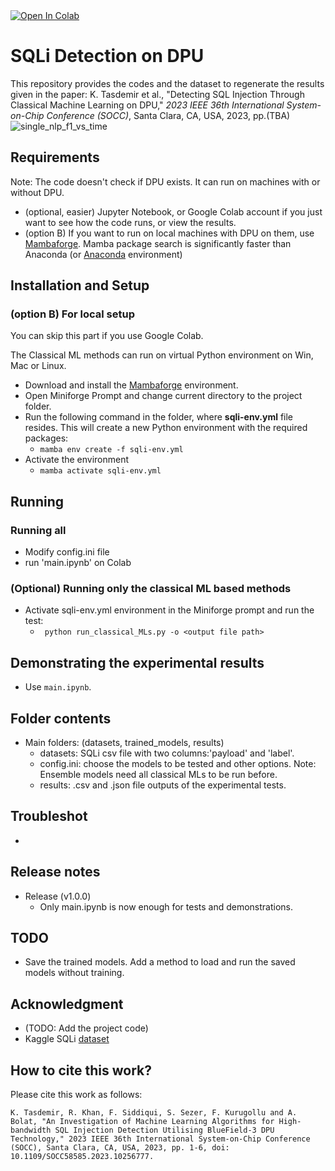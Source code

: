<a target="_blank" href="https://colab.research.google.com/github/gdrlab/dpu-sqli-detection/blob/main/main.ipynb">
  <img src="https://colab.research.google.com/assets/colab-badge.svg" alt="Open In Colab"/>
</a>

# SQLi Detection on DPU
This repository provides the codes and the dataset to regenerate the results given in the paper: K. Tasdemir et al., "Detecting SQL Injection Through Classical Machine Learning on DPU," _2023 IEEE 36th International System-on-Chip Conference (SOCC)_, Santa Clara, CA, USA, 2023, pp.(TBA) 
![single_nlp_f1_vs_time](https://github.com/gdrlab/dpu-sqli-detection/assets/6195512/080c4166-1da8-4d0e-ab08-57a557e784ab)


## Requirements  
Note: The code doesn't check if DPU exists. It can run on machines with or without DPU.
- (optional, easier) Jupyter Notebook, or Google Colab account if you just want to see how the code runs, or view the results.
- (option B) If you want to run on local machines with DPU on them, use [Mambaforge](https://github.com/conda-forge/miniforge#mambaforge). Mamba package search is significantly faster than Anaconda (or [Anaconda](https://www.anaconda.com/products/distribution) environment)
## Installation and Setup
### (option B) For local setup 
You can skip this part if you use Google Colab. 

The Classical ML methods can run on virtual Python environment on Win, Mac or Linux.

- Download and install the [Mambaforge](https://github.com/conda-forge/miniforge#mambaforge) environment.
- Open Miniforge Prompt and change current directory to the project folder. 
- Run the following command in the folder, where **sqli-env.yml** file resides. This will create a new Python environment with the required packages:
    -  ``` mamba env create -f sqli-env.yml ```
- Activate the environment
    - ``` mamba activate sqli-env.yml ```


## Running
### Running all
- Modify config.ini file
- run 'main.ipynb' on Colab

### (Optional) Running only the classical ML based methods
- Activate sqli-env.yml environment in the Miniforge prompt and run the test:
    - ``` python run_classical_MLs.py -o <output file path>```


## Demonstrating the experimental results

- Use ``` main.ipynb ```.

## Folder contents
- Main folders: (datasets, trained_models, results)
  - datasets: SQLi csv file with two columns:'payload' and 'label'.
  - config.ini: choose the models to be tested and other options. Note: Ensemble models need all classical MLs to be run before.
  - results: .csv and .json file outputs of the experimental tests.

## Troubleshot

- 
## Release notes
- Release (v1.0.0)
  - Only main.ipynb is now enough for tests and demonstrations.

## TODO
- Save the trained models. Add a method to load and run the saved models without training.


## Acknowledgment
- (TODO: Add the project code)
- Kaggle SQLi [dataset](https://www.kaggle.com/datasets/syedsaqlainhussain/sql-injection-dataset)


## How to cite this work?
Please cite this work as follows:
```
K. Tasdemir, R. Khan, F. Siddiqui, S. Sezer, F. Kurugollu and A. Bolat, "An Investigation of Machine Learning Algorithms for High-bandwidth SQL Injection Detection Utilising BlueField-3 DPU Technology," 2023 IEEE 36th International System-on-Chip Conference (SOCC), Santa Clara, CA, USA, 2023, pp. 1-6, doi: 10.1109/SOCC58585.2023.10256777.
```

 
